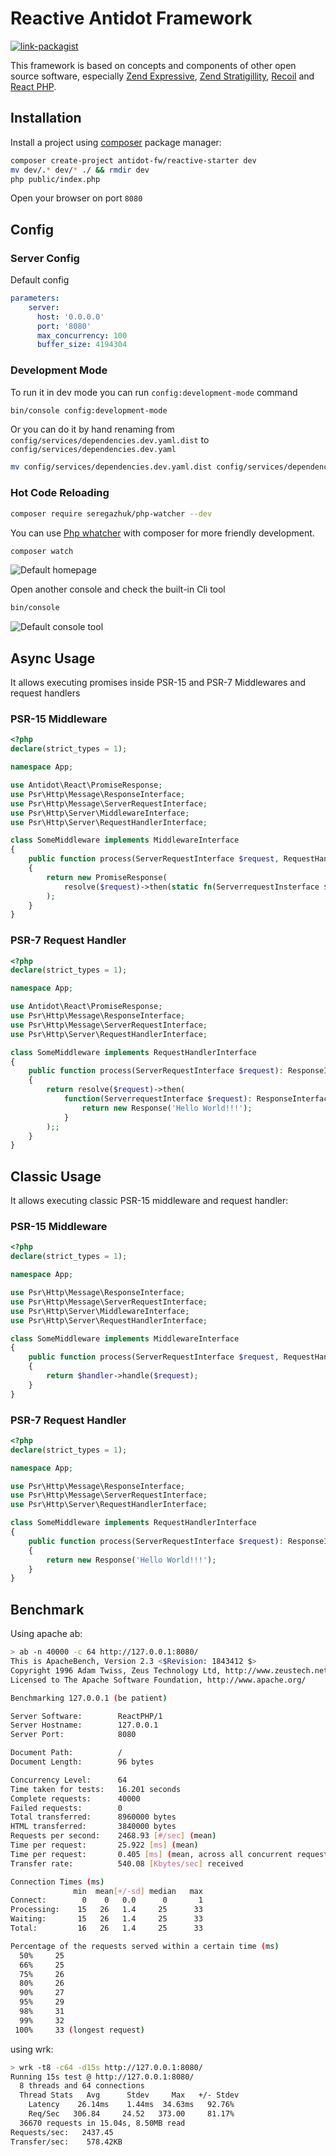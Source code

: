 Reactive Antidot Framework
=================

[![link-packagist](https://img.shields.io/packagist/v/antidot-fw/reactive-starter.svg?style=flat-square)](https://packagist.org/packages/antidot-fw/reactive-starter)

This framework is based on concepts and components of other open source software, especially 
[Zend Expressive](https://docs.zendframework.com/zend-expressive/), 
[Zend Stratigillity](https://docs.zendframework.com/zend-stratigility/), 
[Recoil](https://github.com/recoilphp/recoil) and [React PHP](https://reactphp.org/).

## Installation

Install a project using [composer](https://getcomposer.org/download/) package manager:

````bash
composer create-project antidot-fw/reactive-starter dev
mv dev/.* dev/* ./ && rmdir dev
php public/index.php
````

Open your browser on port `8080`

## Config

### Server Config

Default config

```yaml
parameters:
    server:
      host: '0.0.0.0'
      port: '8080'
      max_concurrency: 100
      buffer_size: 4194304

```

### Development Mode

To run it in dev mode you can run `config:development-mode` command

````bash
bin/console config:development-mode
````

Or you can do it by hand renaming from `config/services/dependencies.dev.yaml.dist` to `config/services/dependencies.dev.yaml`

````bash
mv config/services/dependencies.dev.yaml.dist config/services/dependencies.dev.yaml
````

### Hot Code Reloading

```bash
composer require seregazhuk/php-watcher --dev
```

You can use [Php whatcher](https://github.com/seregazhuk/php-watcher) with composer for more friendly development.

````bash
composer watch
````

![Default homepage](https://getting-started.antidotfw.io/images/default-homepage.jpg)

Open another console and check the built-in Cli tool

````bash
bin/console
````

![Default console tool](https://getting-started.antidotfw.io/images/default-console.jpg)

## Async Usage

It allows executing promises inside PSR-15 and PSR-7 Middlewares and request handlers

### PSR-15 Middleware

```php
<?php
declare(strict_types = 1);

namespace App;

use Antidot\React\PromiseResponse;
use Psr\Http\Message\ResponseInterface;
use Psr\Http\Message\ServerRequestInterface;
use Psr\Http\Server\MiddlewareInterface;
use Psr\Http\Server\RequestHandlerInterface;

class SomeMiddleware implements MiddlewareInterface
{
    public function process(ServerRequestInterface $request, RequestHandlerInterface $handler): ResponseInterface
    {
        return new PromiseResponse(
            resolve($request)->then(static fn(ServerrequestInsterface $request) => $handler->handle($request))
        );
    }
}
```

### PSR-7 Request Handler

```php
<?php
declare(strict_types = 1);

namespace App;

use Antidot\React\PromiseResponse;
use Psr\Http\Message\ResponseInterface;
use Psr\Http\Message\ServerRequestInterface;
use Psr\Http\Server\RequestHandlerInterface;

class SomeMiddleware implements RequestHandlerInterface
{
    public function process(ServerRequestInterface $request): ResponseInterface
    {
        return resolve($request)->then(
            function(ServerrequestInterface $request): ResponseInterface {
                return new Response('Hello World!!!');
            }
        );;
    }
}
```

## Classic Usage

It allows executing classic PSR-15 middleware and request handler:

### PSR-15 Middleware

```php
<?php
declare(strict_types = 1);

namespace App;

use Psr\Http\Message\ResponseInterface;
use Psr\Http\Message\ServerRequestInterface;
use Psr\Http\Server\MiddlewareInterface;
use Psr\Http\Server\RequestHandlerInterface;

class SomeMiddleware implements MiddlewareInterface
{
    public function process(ServerRequestInterface $request, RequestHandlerInterface $handler): ResponseInterface
    {
        return $handler->handle($request);
    }
}
```

### PSR-7 Request Handler

```php
<?php
declare(strict_types = 1);

namespace App;

use Psr\Http\Message\ResponseInterface;
use Psr\Http\Message\ServerRequestInterface;
use Psr\Http\Server\RequestHandlerInterface;

class SomeMiddleware implements RequestHandlerInterface
{
    public function process(ServerRequestInterface $request): ResponseInterface
    {
        return new Response('Hello World!!!');
    }
}
```

## Benchmark

Using apache ab:

```bash
> ab -n 40000 -c 64 http://127.0.0.1:8080/ 
This is ApacheBench, Version 2.3 <$Revision: 1843412 $>
Copyright 1996 Adam Twiss, Zeus Technology Ltd, http://www.zeustech.net/
Licensed to The Apache Software Foundation, http://www.apache.org/

Benchmarking 127.0.0.1 (be patient)

Server Software:        ReactPHP/1
Server Hostname:        127.0.0.1
Server Port:            8080

Document Path:          /
Document Length:        96 bytes

Concurrency Level:      64
Time taken for tests:   16.201 seconds
Complete requests:      40000
Failed requests:        0
Total transferred:      8960000 bytes
HTML transferred:       3840000 bytes
Requests per second:    2468.93 [#/sec] (mean)
Time per request:       25.922 [ms] (mean)
Time per request:       0.405 [ms] (mean, across all concurrent requests)
Transfer rate:          540.08 [Kbytes/sec] received

Connection Times (ms)
              min  mean[+/-sd] median   max
Connect:        0    0   0.0      0       1
Processing:    15   26   1.4     25      33
Waiting:       15   26   1.4     25      33
Total:         16   26   1.4     25      33

Percentage of the requests served within a certain time (ms)
  50%     25
  66%     25
  75%     26
  80%     26
  90%     27
  95%     29
  98%     31
  99%     32
 100%     33 (longest request)

```

using wrk:

```bash
> wrk -t8 -c64 -d15s http://127.0.0.1:8080/                                                                                                                                                                                                         [95ba8e6]
Running 15s test @ http://127.0.0.1:8080/
  8 threads and 64 connections
  Thread Stats   Avg      Stdev     Max   +/- Stdev
    Latency    26.14ms    1.44ms  34.63ms   92.76%
    Req/Sec   306.84     24.52   373.00     81.17%
  36670 requests in 15.04s, 8.50MB read
Requests/sec:   2437.45
Transfer/sec:    578.42KB
```
